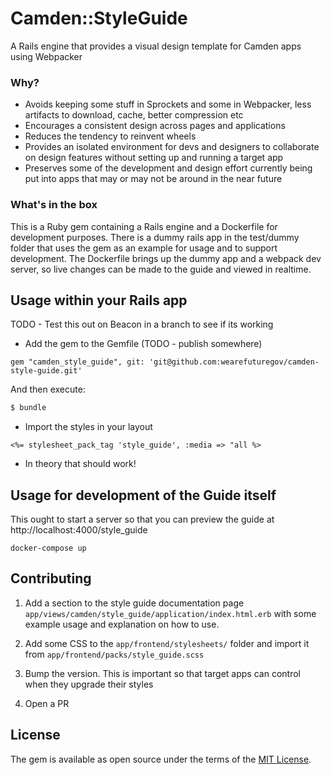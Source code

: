 # Camden::StyleGuide

A Rails engine that provides a visual design template for Camden apps using Webpacker

### Why?

- Avoids keeping some stuff in Sprockets and some in Webpacker, less artifacts to download, cache, better compression etc
- Encourages a consistent design across pages and applications
- Reduces the tendency to reinvent wheels
- Provides an isolated environment for devs and designers to collaborate on design features without setting up and running a target app
- Preserves some of the development and design effort currently being put into apps that may or may not be around in the near future

### What's in the box

This is a Ruby gem containing a Rails engine and a Dockerfile for development purposes. There is a dummy rails app in the test/dummy folder that uses the gem as an example for usage and to support development. The Dockerfile brings up the dummy app and a webpack dev server, so live changes can be made to the guide and viewed in realtime.

## Usage within your Rails app

TODO - Test this out on Beacon in a branch to see if its working

- Add the gem to the Gemfile (TODO - publish somewhere)

```
gem "camden_style_guide", git: 'git@github.com:wearefuturegov/camden-style-guide.git'
```

And then execute:
```bash
$ bundle
```

- Import the styles in your layout
```
<%= stylesheet_pack_tag 'style_guide', :media => "all %>
```

- In theory that should work!

## Usage for development of the Guide itself

This ought to start a server so that you can preview the guide at http://localhost:4000/style_guide

`docker-compose up`

## Contributing

1. Add a section to the style guide documentation page `app/views/camden/style_guide/application/index.html.erb` with some example usage and explanation on how to use. 

2. Add some CSS to the `app/frontend/stylesheets/` folder and import it from `app/frontend/packs/style_guide.scss`

3. Bump the version. This is important so that target apps can control when they upgrade their styles

4. Open a PR

## License
The gem is available as open source under the terms of the [MIT License](https://opensource.org/licenses/MIT).
